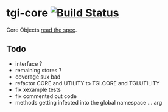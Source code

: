 # tgi-core [![Build Status](https://travis-ci.org/tgicloud/tgi-io.svg?branch=master)](https://travis-ci.org/tgi-io/tgi-core)

Core Objects [read the spec](spec/README.md).

Todo
----
- interface ?
- remaining stores ?
- coverage sux bad
- refactor CORE and UTILITY to TGI.CORE and TGI.UTILITY
- fix xexample tests
- fix commented out code
- methods getting infected into the global namespace ... arg